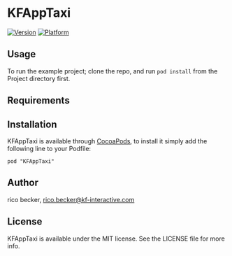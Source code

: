 # KFAppTaxi

[![Version](http://cocoapod-badges.herokuapp.com/v/KFAppTaxi/badge.png)](http://cocoadocs.org/docsets/KFAppTaxi)
[![Platform](http://cocoapod-badges.herokuapp.com/p/KFAppTaxi/badge.png)](http://cocoadocs.org/docsets/KFAppTaxi)

## Usage

To run the example project; clone the repo, and run `pod install` from the Project directory first.

## Requirements

## Installation

KFAppTaxi is available through [CocoaPods](http://cocoapods.org), to install
it simply add the following line to your Podfile:

    pod "KFAppTaxi"

## Author

rico becker, rico.becker@kf-interactive.com

## License

KFAppTaxi is available under the MIT license. See the LICENSE file for more info.

